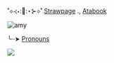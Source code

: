 

˚⟡⊰⋆::gem::⋆⊱⟡˚ [Strawpage](https://moximon.straw.page) ., [Atabook](https://moiemon.atabook.org/)

![amy](https://github.com/user-attachments/assets/e12fa712-96c8-4fae-991c-a42d9537c84c)


 ╰┈➤ [Pronouns](https://en.pronouns.page/@glaxianmoxn)
 
![](https://komarev.com/ghpvc/?username=jewelthieff&color=blueviolet)



<!--
**jeweltheiff/jeweltheiff** is a ✨ _special_ ✨ repository because its `README.md` (this file) appears on your GitHub profile.

Here are some ideas to get you started:

- 🔭 I’m currently working on ...
- 🌱 I’m currently learning ...
- 👯 I’m looking to collaborate on ...
- 🤔 I’m looking for help with ...
- 💬 Ask me about ...
- 📫 How to reach me: ...
- 😄 Pronouns: ...
- ⚡ Fun fact: ...
-->
